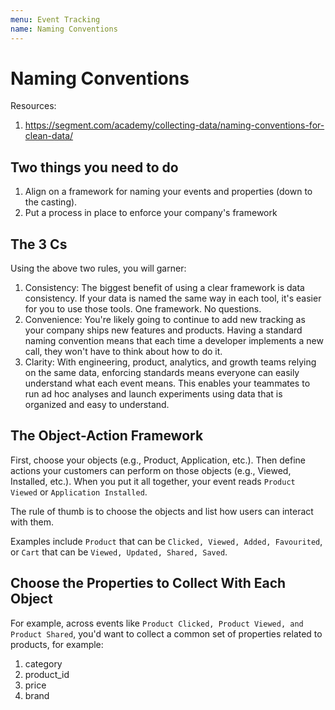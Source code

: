 ```yaml
---
menu: Event Tracking
name: Naming Conventions
---
```


# Naming Conventions

Resources:

1. https://segment.com/academy/collecting-data/naming-conventions-for-clean-data/

## Two things you need to do

1. Align on a framework for naming your events and properties (down to the casting).
2. Put a process in place to enforce your company's framework

## The 3 Cs

Using the above two rules, you will garner:

1. Consistency: The biggest benefit of using a clear framework is data consistency. If your data is named the same way in each tool, it's easier for you to use those tools. One framework. No questions.
2. Convenience: You're likely going to continue to add new tracking as your company ships new features and products. Having a standard naming convention means that each time a developer implements a new call, they won't have to think about how to do it.
3. Clarity: With engineering, product, analytics, and growth teams relying on the same data, enforcing standards means everyone can easily understand what each event means. This enables your teammates to run ad hoc analyses and launch experiments using data that is organized and easy to understand.

## The Object-Action Framework

First, choose your objects (e.g., Product, Application, etc.). Then define actions your customers can perform on those objects (e.g., Viewed, Installed, etc.). When you put it all together, your event reads `Product Viewed` or `Application Installed`.

The rule of thumb is to choose the objects and list how users can interact with them.

Examples include `Product` that can be `Clicked, Viewed, Added, Favourited`, or `Cart` that can be `Viewed, Updated, Shared, Saved`.

## Choose the Properties to Collect With Each Object

For example, across events like `Product Clicked, Product Viewed, and Product Shared`, you'd want to collect a common set of properties related to products, for example:

1. category
2. product_id
3. price
4. brand
